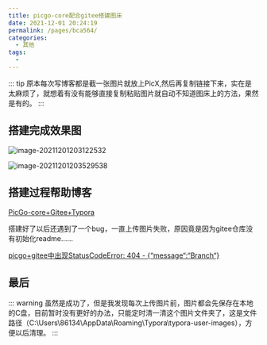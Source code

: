 ```yaml
---
title: picgo-core配合gitee搭建图床
date: 2021-12-01 20:24:19
permalink: /pages/bca564/
categories:
  - 其他
tags:
  - 
---
```


::: tip
原本每次写博客都是截一张图片就放上PicX,然后再复制链接下来，实在是太麻烦了，就想着有没有能够直接复制粘贴图片就自动不知道图床上的方法，果然是有的。
:::

## 搭建完成效果图

![image-20211201203122532](https://gitee.com/AdHeRe_418/image/raw/master/image/image-20211201203122532.png)

 ![image-20211201203529538](https://gitee.com/AdHeRe_418/image/raw/master/image/image-20211201203529538.png)

## 搭建过程帮助博客

[PicGo-core+Gitee+Typora](https://blog.csdn.net/weixin_42230956/article/details/111349889?ops_request_misc=&request_id=&biz_id=102&utm_term=typora%20picgo-core%20gitee&utm_medium=distribute.pc_search_result.none-task-blog-2~all~sobaiduweb~default-0-111349889.first_rank_v2_pc_rank_v29&spm=1018.2226.3001.4187)

搭建好了以后还遇到了一个bug，一直上传图片失败，原因竟是因为gitee仓库没有初始化readme......

[picgo+gitee中出现StatusCodeError: 404 - {“message“:“Branch“}](https://blog.csdn.net/Andy86666/article/details/118222388?ops_request_misc=%257B%2522request%255Fid%2522%253A%2522163836107116780261976381%2522%252C%2522scm%2522%253A%252220140713.130102334.pc%255Fall.%2522%257D&request_id=163836107116780261976381&biz_id=0&utm_medium=distribute.pc_search_result.none-task-blog-2~all~first_rank_ecpm_v1~rank_v31_ecpm-1-118222388.first_rank_v2_pc_rank_v29&utm_term=%5BPicGo+ERROR%5D%3A+StatusCodeError%3A+404+-+%7B%22message%22%3A%22Branch%22%7D&spm=1018.2226.3001.4187)



## 最后

::: warning
虽然是成功了，但是我发现每次上传图片前，图片都会先保存在本地的C盘，目前暂时没有更好的办法，只能定时清一清这个图片文件夹了，这是文件路径（C:\Users\86134\AppData\Roaming\Typora\typora-user-images），方便以后清理。
:::